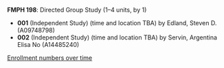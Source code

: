 **FMPH 198**: Directed Group Study (1–4 units, by 1)

- **001** (Independent Study) (time and location TBA) by Edland, Steven D. (A09748798)
- **002** (Independent Study) (time and location TBA) by Servin, Argentina Elisa No (A14485240)

[Enrollment numbers over time](./FMPH198.tsv)
